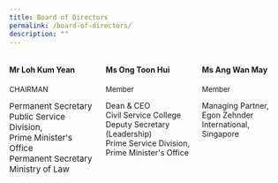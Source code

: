 ```yaml
---
title: Board of Directors
permalink: /board-of-directors/
description: ""
---
```

<style>
.grid-container{
	display: grid;
	grid-template-columns: 1fr 1fr 1fr;
	grid-gap: 20px;
	
	}
	
	.BOD-float-child{
	

	}
	
	.role{
		font-size: 13px;
	}
	.TheTitles{
	 font-size: 15px;
	}

</style>
<div class="grid-container">
	<div class="BOD-float-child"><h4>Mr Loh Kum Yean</h4>
		<p class="role">CHAIRMAN</p>
		
<div class="TheTitles">Permanent Secretary</div>
<div class="TheTitles">Public Service Division,</div> 
<div class="TheTitles">Prime Minister's Office</div>
<div class="TheTitles">Permanent Secretary</div>  
<div class="TheTitles">Ministry of Law</div>		
		
</div>
<div class="BOD-float-child">
	<h4>Ms Ong Toon Hui</h4>
	<p class="role">Member</p>
	<div class="TheTitle">Dean &amp; CEO</div>
	<div class="TheTitle">Civil Service College</div>
	<div class="TheTitle">Deputy Secretary (Leadership)</div>
	<div class="TheTitle">Prime Service Division,</div>
	<div class="TheTitle">Prime Minister's Office</div>
</div>
<div class="BOD-float-child">
	<h4>Ms Ang Wan May</h4>
	<p class="role">Member</p>
	<div class="TheTitle">Managing Partner,</div>
	<div class="TheTitle">Egon Zehnder International, Singapore</div>
</div>
</div>